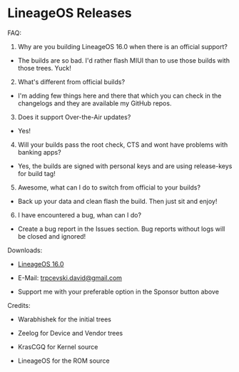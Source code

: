 # LineageOS Releases

FAQ:

1. Why are you building LineageOS 16.0 when there is an official support?

- The builds are so bad. I'd rather flash MIUI than to use those builds with those trees. Yuck!

2. What's different from official builds?

- I'm adding few things here and there that which you can check in the changelogs and they are available my GitHub repos.

3. Does it support Over-the-Air updates?

- Yes!

4. Will your builds pass the root check, CTS and wont have problems with banking apps?

- Yes, the builds are signed with personal keys and are using release-keys for build tag!

5. Awesome, what can I do to switch from official to your builds?

- Back up your data and clean flash the build. Then just sit and enjoy!

6. I have encountered a bug, whan can I do?

- Create a bug report in the Issues section. Bug reports without logs will be closed and ignored!

Downloads:

- [LineageOS 16.0](https://github.com/davidtrpcevski/Advanced-LineageOS-Releases/releases)

- E-Mail: trpcevski.david@gmail.com

- Support me with your preferable option in the Sponsor button above

Credits:

- Warabhishek for the initial trees

- Zeelog for Device and Vendor trees

- KrasCGQ for Kernel source

- LineageOS for the ROM source
